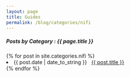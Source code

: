 ```yaml
---
layout: page
title: Guides
permalink: /blog/categories/nifi
---
```

 
<h5> Posts by Category : {{ page.title }} </h5>

<div class="card">
{% for post in site.categories.nifi %}
 <li class="category-posts"><span>{{ post.date | date_to_string }}</span> &nbsp; <a href="{{ post.url }}">{{ post.title }}</a></li>
{% endfor %}
</div>